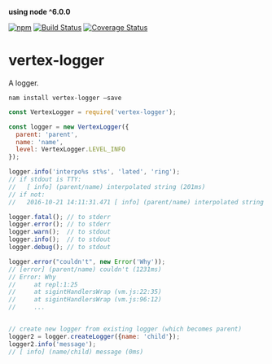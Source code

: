 **using node ^6.0.0**

[![npm](https://img.shields.io/npm/v/vertex-logger.svg)](https://www.npmjs.com/package/vertex-logger)
[![Build Status](https://travis-ci.org/nomilous/vertex-logger.svg?branch=master)](https://travis-ci.org/nomilous/vertex-logger)
[![Coverage Status](https://coveralls.io/repos/nomilous/vertex-logger/badge.svg?branch=master&service=github)](https://coveralls.io/github/nomilous/vertex-logger?branch=master)

# vertex-logger

A logger.

`nam install vertex-logger —save`

```javascript
const VertexLogger = require('vertex-logger');

const logger = new VertexLogger({
  parent: 'parent',
  name: 'name',
  level: VertexLogger.LEVEL_INFO
});

logger.info('interpo%s st%s', 'lated', 'ring');
// if stdout is TTY:
//   [ info] (parent/name) interpolated string (201ms)
// if not:
//   2016-10-21 14:11:31.471 [ info] (parent/name) interpolated string (201ms)

logger.fatal(); // to stderr
logger.error(); // to stderr
logger.warn();  // to stdout
logger.info();  // to stdout
logger.debug(); // to stdout

logger.error("couldn't", new Error('Why'));
// [error] (parent/name) couldn't (1231ms)
// Error: Why
//     at repl:1:25
//     at sigintHandlersWrap (vm.js:22:35)
//     at sigintHandlersWrap (vm.js:96:12)
//     ...


// create new logger from existing logger (which becomes parent)
logger2 = logger.createLogger({name: 'child'});
logger2.info('message');
// [ info] (name/child) message (0ms)


```

